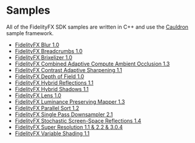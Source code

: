 <!-- @page page_samples_index Samples -->

<h1>Samples</h1>

All of the FidelityFX SDK samples are written in C++ and use the [Cauldron](../../framework/cauldron) sample framework.

- [FidelityFX Blur 1.0](blur.md)
- [FidelityFX Breadcrumbs 1.0](breadcrumbs.md)
- [FidelityFX Brixelizer 1.0](brixelizer-gi.md)
- [FidelityFX Combined Adaptive Compute Ambient Occlusion 1.3](combined-adaptive-compute-ambient-occlusion.md)
- [FidelityFX Contrast Adaptive Sharpening 1.1](contrast-adaptive-sharpening.md)
- [FidelityFX Depth of Field 1.0](depth-of-field.md)
- [FidelityFX Hybrid Reflections 1.1](hybrid-reflections.md)
- [FidelityFX Hybrid Shadows 1.1](hybrid-shadows.md)
- [FidelityFX Lens 1.0](lens.md)
- [FidelityFX Luminance Preserving Mapper 1.3](luminance-preserving-mapper.md)
- [FidelityFX Parallel Sort 1.2](parallel-sort.md)
- [FidelityFX Single Pass Downsampler 2.1](single-pass-downsampler.md)
- [FidelityFX Stochastic Screen-Space Reflections 1.4](stochastic-screen-space-reflections.md)
- [FidelityFX Super Resolution 1.1 & 2.2 & 3.0.4](super-resolution.md)
- [FidelityFX Variable Shading 1.1](variable-shading.md)

<!-- - @subpage page_samples_combined-adaptive-compute-ambient-occlusion "Combined Adaptive Compute Ambient Occlusion" -->
<!-- - @subpage page_samples_contrast-adaptive-sharpening "Contrast Adaptive Sharpening" -->
<!-- - @subpage page_samples_luminance-preserving-mapper "Luminance Preserving Mapper" -->
<!-- - @subpage page_samples_parallel-sort "Parallel Sort" -->
<!-- - @subpage page_samples_single-pass-downsampler "Single Pass Downsampler" -->
<!-- - @subpage page_samples_stochastic-screen-space-reflections "Stochastic Screen Space Reflections" -->
<!-- - @subpage page_samples_super-resolution "Super Resolution" -->
<!-- - @subpage page_samples_variable-shading "Variable Shading" -->
<!-- - @subpage page_samples_blur "Blur" -->
<!-- - @subpage page_samples_depth-of-field "Depth of Field" -->
<!-- - @subpage page_samples_lens "Lens" -->
<!-- - @subpage page_samples_hybrid-reflections "Hybrid Reflections" -->
<!-- - @subpage page_samples_hybrid-shadows "Hybrid Shadows" -->
<!-- - @subpage page_samples_breadcrumbs "Breadcrumbs" -->
<!-- - @subpage page_samples_brixelizer "Brixelizer GI" -->
